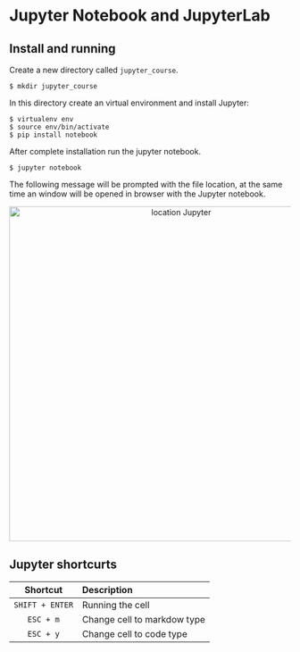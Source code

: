 # Jupyter Notebook and JupyterLab

## Install and running 
Create a new directory called `jupyter_course`.
```
$ mkdir jupyter_course
```
In this directory create an virtual environment and install Jupyter:
```
$ virtualenv env
$ source env/bin/activate
$ pip install notebook
```
After complete installation run the jupyter notebook.
```
$ jupyter notebook
```
The following message will be prompted with the file location, at the same time an window will be opened in browser with the Jupyter notebook.

<p align = "center">
<img src="https://user-images.githubusercontent.com/34520860/134812603-abacc1d5-5c17-42e6-9cec-02bb905391c5.png" alt="location Jupyter" width=600px/>
</p>

## Jupyter shortcurts
| Shortcut   |  Description | 
|:----------:|:-------------|
| `SHIFT + ENTER` |   Running the cell| 
| `ESC + m`|   Change cell to markdow type| 
| `ESC + y` | Change cell to code type|




